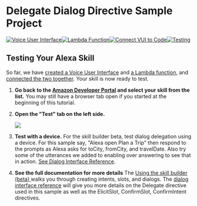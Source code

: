 # Delegate Dialog Directive Sample Project
[![Voice User Interface](https://m.media-amazon.com/images/G/01/mobile-apps/dex/alexa/alexa-skills-kit/tutorials/navigation/1-locked._TTH_.png)](https://github.com/alexa/alexa-cookbook/blob/master/handling-responses/dialog-directive-delegate/step-by-step/1-voice-user-interface.md)[![Lambda Function](https://m.media-amazon.com/images/G/01/mobile-apps/dex/alexa/alexa-skills-kit/tutorials/navigation/2-locked._TTH_.png)](https://github.com/alexa/alexa-cookbook/blob/master/handling-responses/dialog-directive-delegate/step-by-step/2-lambda-function.md)[![Connect VUI to Code](https://m.media-amazon.com/images/G/01/mobile-apps/dex/alexa/alexa-skills-kit/tutorials/navigation/3-locked._TTH_.png)](https://github.com/alexa/alexa-cookbook/blob/master/handling-responses/dialog-directive-delegate/step-by-step/3-connect-vui-to-code.md)[![Testing](https://m.media-amazon.com/images/G/01/mobile-apps/dex/alexa/alexa-skills-kit/tutorials/navigation/4-on._TTH_.png)](https://github.com/alexa/alexa-cookbook/blob/master/handling-responses/dialog-directive-delegate/step-by-step/4-testing.md)


## Testing Your Alexa Skill

So far, we have [created a Voice User Interface](https://github.com/alexa/alexa-cookbook/blob/master/handling-responses/dialog-directive-delegate/step-by-step/1-voice-user-interface.md) and [a Lambda function](https://github.com/alexa/alexa-cookbook/blob/master/handling-responses/dialog-directive-delegate/step-by-step/2-lambda-function.md), and [connected the two together](https://github.com/alexa/alexa-cookbook/blob/master/handling-responses/dialog-directive-delegate/step-by-step/3-connect-vui-to-lambda.md).  Your skill is now ready to test.

1.  **Go back to the [Amazon Developer Portal](https://developer.amazon.com/edw/home.html#/skills/list) and select your skill from the list.** You may still have a browser tab open if you started at the beginning of this tutorial.

2.  **Open the "Test" tab on the left side.**

    <img src="https://m.media-amazon.com/images/G/01/mobile-apps/dex/alexa/alexa-skills-kit/tutorials/quiz-game/4-2-test-tab._TTH_.png" />

3.  **Test with a device.** For the skill builder beta, test dialog delegation using a device. For this sample say, "Alexa open Plan a Trip" then respond to the prompts as Alexa asks for toCity, fromCity, and travelDate. Also try some of the utterances we added to enabling over answering to see that in action. [See Dialog Interface Reference](https://developer.amazon.com/public/solutions/alexa/alexa-skills-kit/docs/dialog-interface-reference).
4. **See the full documentation for more details** The [Using the skill builder (beta) ](https://developer.amazon.com/public/solutions/alexa/alexa-skills-kit/docs/ask-define-the-vui-with-gui) walks you through creating intents, slots, and dialogs. The [dialog interface reference](https://developer.amazon.com/public/solutions/alexa/alexa-skills-kit/docs/dialog-interface-reference) will give you more details on the Delegate directive used in this sample as well as the ElicitSlot, ConfirmSlot, ConfirmIntent directives.



<img height="1" width="1" src="https://www.facebook.com/tr?id=1847448698846169&ev=PageView&noscript=1"/>
